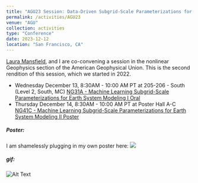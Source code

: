 ```yaml
---
title: "AGU23 Session: Data-Driven Subgrid-Scale Parameterizations for Earth System Modeling"
permalink: /activities/AGU23
venue: "AGU"
collection: activities
type: "Conference"
date: 2023-12-12
location: "San Francisco, CA"
---
```


[Laura Mansfield](https://lm2612.github.io/),  and I are co-convening a session in the nonlinear Geophysics section of the American Geophysical Union. This is the second rendition of this session, which we started in 2022.
- Wednesday December 13, 8:30AM - 10:00 AM PT at  205-206 - South (Level 2, South, MC) 
 [NG31A - Machine Learning Subgrid-Scale Parameterizations for Earth System Modeling I Oral](https://agu.confex.com/agu/fm23/meetingapp.cgi/Session/203970)
- Thursday December 14, 8:30AM - 10:00 AM PT at Poster Hall A-C
 [NG41C - Machine Learning Subgrid-Scale Parameterizations for Earth System Modeling II Poster](https://agu.confex.com/agu/fm23/meetingapp.cgi/Session/188917)
##### Poster:
I am shamelessly plugging in my own poster here:
![](/files/AGU23.jpeg)
##### gif:
![Alt Text](/files/icon_gif1.gif)